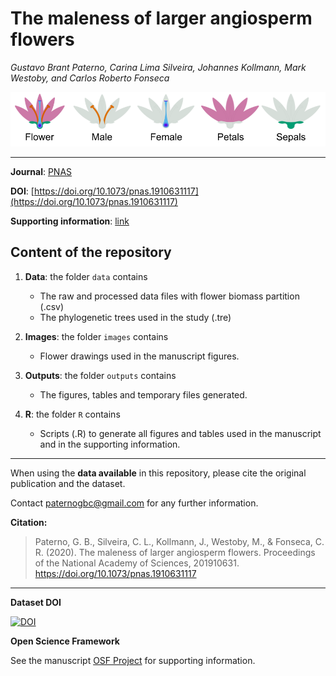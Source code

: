 # The maleness of larger angiosperm flowers

_Gustavo Brant Paterno, Carina Lima Silveira, Johannes Kollmann, Mark Westoby,
and Carlos Roberto Fonseca_  

![](images/flower_ilustrations/flower_partition.png)
    
***

**Journal**: [PNAS](https://doi.org/10.1073/pnas.1910631117)

**DOI**: [https://doi.org/10.1073/pnas.1910631117](https://doi.org/10.1073/pnas.1910631117)

**Supporting information**: [link](https://www.pnas.org/content/pnas/suppl/2020/05/03/1910631117.DCSupplemental/pnas.1910631117.sapp.pdf)

## Content of the repository

1. __Data__: the folder `data` contains  
    * The raw and processed data files with flower biomass partition (.csv) 
    * The phylogenetic trees used in the study (.tre)

2. __Images__: the folder `images` contains  
    * Flower drawings used in the manuscript figures.

3. __Outputs__: the folder `outputs` contains  
    * The figures, tables and temporary files generated.
    
4. __R__: the folder `R` contains  
    * Scripts (.R) to generate all figures and tables used in the manuscript and in the supporting information.
    
***

When using the __data available__ in this repository, please cite the original publication and the dataset.  

Contact paternogbc@gmail.com for any further information.  

**Citation:**

> Paterno, G. B., Silveira, C. L., Kollmann, J., Westoby, M., & Fonseca, C. R. (2020). The maleness of larger angiosperm flowers. Proceedings of the National Academy of Sciences, 201910631. https://doi.org/10.1073/pnas.1910631117

***

__Dataset DOI__

[![DOI](https://zenodo.org/badge/DOI/10.5281/zenodo.3746453.svg)](https://doi.org/10.5281/zenodo.3746453)

__Open Science Framework__

See the manuscript [OSF Project](https://osf.io/swhd9/) for supporting information.
